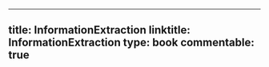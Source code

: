 
---
title: InformationExtraction
linktitle: InformationExtraction
type: book
commentable: true
---

